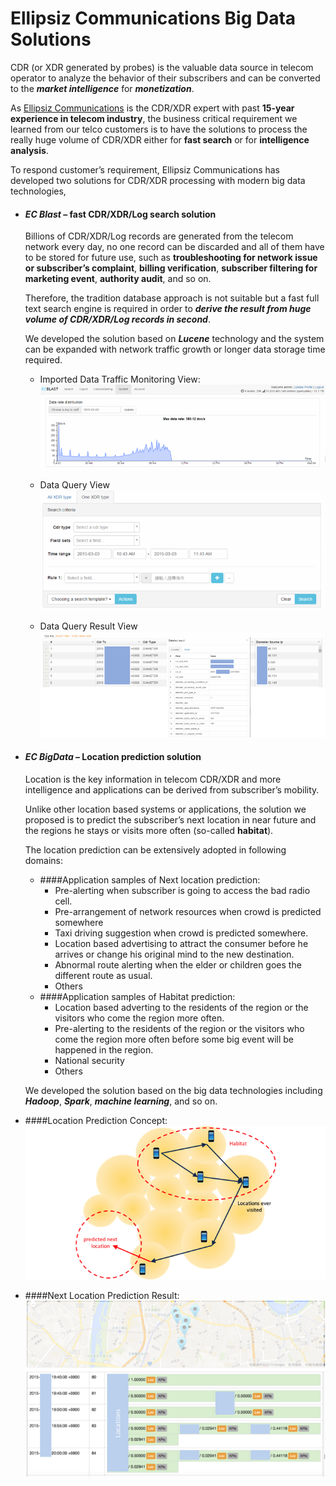 # Ellipsiz Communications Big Data Solutions

CDR (or XDR generated by probes) is the valuable data source in telecom operator to analyze the behavior of their subscribers and can be converted to the _**market intelligence**_ for _**monetization**_.

As [Ellipsiz Communications](http://www.ellipsiz-comms.com/index.html) is the CDR/XDR expert with past **15-year experience in telecom industry**, the business critical requirement we learned from our telco customers is to have the solutions to process the really huge volume of CDR/XDR either for **fast search** or for **intelligence analysis**. 

To respond customer’s requirement, Ellipsiz Communications has developed two solutions for CDR/XDR processing with modern big data technologies, 

- #### _**EC Blast**_ – fast CDR/XDR/Log search solution
    Billions of CDR/XDR/Log records are generated from the telecom network every day, no one record can be discarded and all of them have to be stored for future use, such as **troubleshooting for network issue or subscriber’s complaint**, **billing verification**, **subscriber filtering for marketing event**, **authority audit**, and so on. 

    Therefore, the tradition database approach is not suitable but a fast full text search engine is required in order to ***derive the result from huge volume of CDR/XDR/Log records in second***. 

    We developed the solution based on ***Lucene*** technology and the system can be expanded with network traffic growth or longer data storage time required.

    - Imported Data Traffic Monitoring View:
    ![](imgs/a.png)

    - Data Query View
    ![](imgs/b.png)
    
    - Data Query Result View
    ![](imgs/c.png)

- #### ***EC BigData*** – Location prediction solution
    Location is the key information in telecom CDR/XDR and more intelligence and applications can be derived from subscriber’s mobility. 

    Unlike other location based systems or applications, the solution we proposed is to predict the subscriber’s next location in near future and the regions he stays or visits more often (so-called **habitat**). 
    
    The location prediction can be extensively adopted in following domains:
    
    - ####Application samples of Next location prediction:
        -   Pre-alerting when subscriber is going to access the bad radio cell.
        -	Pre-arrangement of network resources when crowd is predicted somewhere
        -	Taxi driving suggestion when crowd is predicted somewhere.
        -	Location based advertising to attract the consumer before he arrives or change his original mind to the new destination.
        -	Abnormal route alerting when the elder or children goes the different route as usual.
        -	Others
    - ####Application samples of Habitat prediction:
        -	Location based adverting to the residents of the region or the visitors who come the region more often.
        -	Pre-alerting to the residents of the region or the visitors who come the region more often before some big event will be happened in the region.
        -	National security
        -	Others

    We developed the solution based on the big data technologies including ***Hadoop***, ***Spark***, ***machine learning***, and so on.
    
- ####Location Prediction Concept:
![](imgs/d.png)

- ####Next Location Prediction Result:
![](imgs/e.png)
